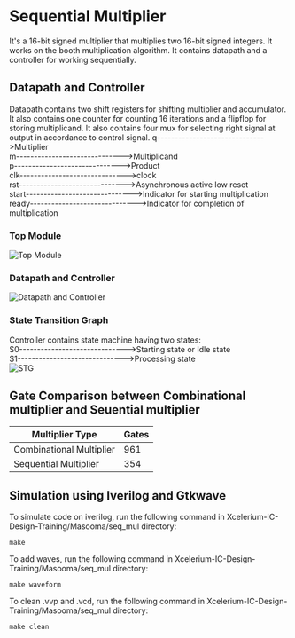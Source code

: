 # Sequential Multiplier

It's a 16-bit signed multiplier that multiplies two 16-bit signed integers. It works on the booth multiplication algorithm. It contains datapath and a controller for working sequentially.


## Datapath and Controller

Datapath contains two shift registers for shifting multiplier and accumulator. It also contains one counter for counting 16 iterations and a flipflop for storing multiplicand. It also contains four mux for selecting right signal at output in accordance to control signal.
q------------------------------>Multiplier <br />
m------------------------------>Multiplicand <br />
p------------------------------>Product <br />
clk------------------------------>clock <br />
rst------------------------------>Asynchronous active low reset <br />
start------------------------------>Indicator for starting multiplication <br />
ready------------------------------>Indicator for completion of multiplication <br />
### Top Module
![Top Module](https://drive.google.com/uc?id=1m9hw0Qw2GRCjbj70ecxzAMXc4HwKlsCn)
### Datapath and Controller
![Datapath and Controller](https://drive.google.com/uc?id=1OBvjs564oGijMuhNYmC7wM_Xsi_AjyQM)

### State Transition Graph
Controller contains state machine having two states: <br />
S0------------------------------>Starting state or Idle state <br />
S1------------------------------>Processing state <br />
![STG](https://drive.google.com/uc?id=1scMFOle8yd8ZBpTJu6mAmIpV4THX8OsJ)

## Gate Comparison between Combinational multiplier and Seuential multiplier
|Multiplier Type | Gates |
|--|--|
| Combinational Multiplier | 961 |
| Sequential Multiplier | 354 |
## Simulation using Iverilog and Gtkwave

To simulate code on iverilog, run the following command in Xcelerium-IC-Design-Training/Masooma/seq_mul directory:

    make

To add waves, run the following command in Xcelerium-IC-Design-Training/Masooma/seq_mul directory:

    make waveform
To clean .vvp and .vcd, run the following command in Xcelerium-IC-Design-Training/Masooma/seq_mul directory:

    make clean




